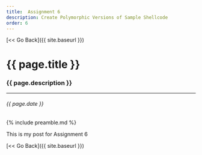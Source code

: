 ```yaml
---
title:  Assignment 6
description: Create Polymorphic Versions of Sample Shellcode
order: 6
---
```


[&lt;&lt; Go Back]({{ site.baseurl }})


# {{ page.title }}
### {{ page.description }}
___
###### {{ page.date }}


{% include preamble.md %}


This is my post for Assignment 6


[&lt;&lt; Go Back]({{ site.baseurl }})
